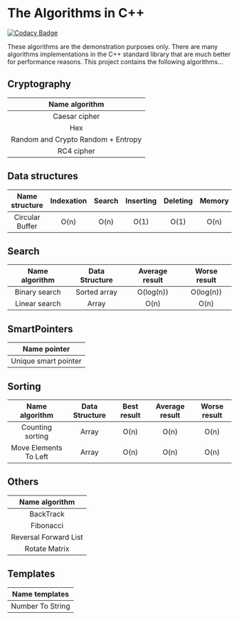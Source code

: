 # The Algorithms in C++

[![Codacy Badge](https://api.codacy.com/project/badge/Grade/761ad7446aa5491e95ce143758656c04)](https://www.codacy.com/app/Alexandr/Algorithms?utm_source=github.com&amp;utm_medium=referral&amp;utm_content=Alexandr/Algorithms&amp;utm_campaign=Badge_Grade)

These algorithms are the demonstration purposes only. There are
many algorithms implementations in the C++ standard
library that are much better for performance reasons. This
project contains the following algorithms...

## Cryptography

| Name algorithm                           |
|:----------------------------------------:|
| Caesar cipher                            |
| Hex                                      |
| Random and Crypto Random + Entropy       |
| RC4 cipher                               |

## Data structures

| Name structure     | Indexation  | Search         | Inserting    | Deleting    | Memory |
|:------------------:|:-----------:|:--------------:|:------------:|:-----------:|:------:|
| Circular Buffer    | O(n)        | O(n)           | O(1)         | O(1)        | O(n)   |

## Search

| Name algorithm    | Data Structure | Average result | Worse result |
|:-----------------:|:--------------:|:--------------:|:------------:|
| Binary search     | Sorted array   | O(log(n))      | O(log(n))    |
| Linear search     | Array          | O(n)           | O(n)         |

## SmartPointers

| Name pointer                             |
|:----------------------------------------:|
| Unique smart pointer                     |

## Sorting

| Name algorithm        |Data Structure | Best result  | Average result | Worse result |
|:---------------------:|:-------------:|:------------:|:--------------:|:------------:|
| Counting sorting      |  Array        | O(n)         | O(n)           | O(n)         |
| Move Elements To Left |  Array        | O(n)         | O(n)           | O(n)         |

## Others
| Name algorithm               |
|:----------------------------:|
| BackTrack                    |
| Fibonacci                    |
| Reversal Forward List        |
| Rotate Matrix                |

## Templates
| Name templates               |
|:----------------------------:|
| Number To String             |